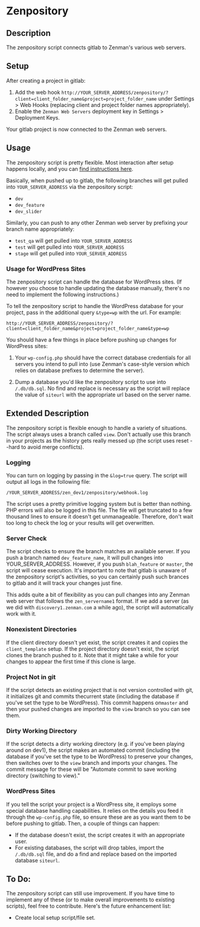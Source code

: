 # Zenpository
## Description
The zenpository script connects gitlab to Zenman's various web servers.

## Setup
After creating a project in gitlab:

1. Add the web hook ``http://YOUR_SERVER_ADDRESS/zenpository/?client=client_folder_name&project=project_folder_name`` under Settings > Web Hooks (replacing client and project folder names appropriately).
2. Enable the ``Zenman Web Servers`` deployment key in Settings > Deployment Keys.

Your gitlab project is now connected to the Zenman web servers.

## Usage
The zenpository script is pretty flexible. Most interaction after setup happens locally, and you can [find instructions here](http://git.zenman.com/tcmulder/zenpository/tree/local).

Basically, when pushed up to gitlab, the following branches will get pulled into ``YOUR_SERVER_ADDRESS`` via the zenpository script:

- ``dev``
- ``dev_feature``
- ``dev_slider``

Similarly, you can push to any other Zenman web server by prefixing your branch name appropriately:

- ``test_qa`` will get pulled into ``YOUR_SERVER_ADDRESS``
- ``test`` will get pulled into ``YOUR_SERVER_ADDRESS``
- ``stage`` will get pulled into ``YOUR_SERVER_ADDRESS``

### Usage for WordPress Sites
The zenpository script can handle the database for WordPress sites. (If however you choose to handle updating the database manually, there's no need to implement the following instructions.)

To tell the zenpository script to handle the WordPress database for your project, pass in the additional query ``&type=wp`` with the url. For example:

``http://YOUR_SERVER_ADDRESS/zenpository/?client=client_folder_name&project=project_folder_name&type=wp``

You should have a few things in place before pushing up changes for WordPress sites:

1. Your ``wp-config.php`` should have the correct database credentials for all servers you intend to pull into (use Zenman's case-style version which relies on database prefixes to determine the server).

2. Dump a database you'd like the zenpository script to use into ``/.db/db.sql``. No find and replace is necessary as the script will replace the value of ``siteurl`` with the appropriate url based on the server name.

## Extended Description
The zenpository script is flexible enough to handle a variety of situations. The script always uses a branch called ``view``. Don't actually use this branch in your projects as the history gets really messed up (the script uses reset --hard to avoid merge conflicts).

### Logging
You can turn on logging by passing in the ``&log=true`` query. The script will output all logs in the following file:

``/YOUR_SERVER_ADDRESS/zen_dev1/zenpository/webhook.log``

The script uses a pretty primitive logging system but is better than nothing. PHP errors will also be logged in this file. The file will get truncated to a few thousand lines to ensure it doesn't get unmanageable. Therefore, don't wait too long to check the log or your results will get overwritten.

### Server Check
The script checks to ensure the branch matches an available server. If you push a branch named ``dev_feature_name``, it will pull changes into YOUR_SERVER_ADDRESS. However, if you push ``blah_feature`` or ``master``, the script will cease execution. It's important to note that gitlab is unaware of the zenpository script's activities, so you can certainly push such brances to gitlab and it will track your changes just fine.

This adds quite a bit of flexibility as you can pull changes into any Zenman web server that follows the ``zen_servername1`` format. If we add a server (as we did with ``discovery1.zenman.com`` a while ago), the script will automatically work with it.

### Nonexistent Directories
If the client directory doesn't yet exist, the script creates it and copies the ``client_template`` setup. If the project directory doesn't exist, the script clones the branch pushed to it. Note that it might take a while for your changes to appear the first time if this clone is large.

### Project Not in git
If the script detects an existing project that is not version controlled with git, it initializes git and commits thecurrent state (including the database if you've set the type to be WordPress). This commit happens on``master`` and then your pushed changes are imported to the ``view`` branch so you can see them.

### Dirty Working Directory
If the script detects a dirty working directory (e.g. if you've been playing around on dev1), the script makes an automated commit (including the database if you've set the type to be WordPress) to preserve your changes, then switches over to the ``view`` branch and imports your changes. The commit message for these will be "Automate commit to save working directory (switching to view)."

### WordPress Sites
If you tell the script your project is a WordPress site, it employs some special database handling capabilities. It relies on the details you feed it through the ``wp-config.php`` file, so ensure these are as you want them to be before pushing to gitlab. Then, a couple of things can happen:

- If the database doesn't exist, the script creates it with an appropriate user.
- For existing databases, the script will drop tables, import the ``/.db/db.sql`` file, and do a find and replace based on the imported database ``siteurl``.

## To Do:
The zenpository script can still use improvement. If you have time to implement any of these (or to make overall improvements to existing scripts), feel free to contribute. Here's the future enhancement list:

- Create local setup script/file set.